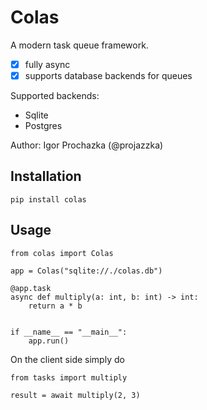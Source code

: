 # Colas

A modern task queue framework.

  - [x] fully async
  - [x] supports database backends for queues

Supported backends:
  - Sqlite
  - Postgres

Author: Igor Prochazka (@projazzka)

## Installation

```
pip install colas
```

## Usage

```
from colas import Colas

app = Colas("sqlite://./colas.db")

@app.task
async def multiply(a: int, b: int) -> int:
    return a * b


if __name__ == "__main__":
    app.run()
```

On the client side simply do
```
from tasks import multiply

result = await multiply(2, 3)
```


